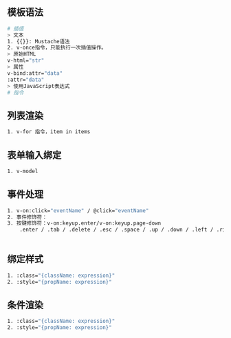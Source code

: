 ## 模板语法
``` bash
# 插值
> 文本
1. {{}}: Mustache语法
2. v-once指令，只能执行一次插值操作。
> 原始HTML
v-html="str"
> 属性
v-bind:attr="data"
:attr="data"
> 使用JavaScript表达式
# 指令
```

## 列表渲染
```bash
1. v-for 指令，item in items
```

## 表单输入绑定
```bash
1. v-model
```

## 事件处理
```bash
1. v-on:click="eventName" / @click="eventName"
2. 事件修饰符：
3. 按键修饰符：v-on:keyup.enter/v-on:keyup.page-down
    .enter / .tab / .delete / .esc / .space / .up / .down / .left / .right / .page-down
    
```

## 绑定样式
```bash
1. :class="{className: expression}"
2. :style="{propName: expression}"
```

## 条件渲染
```bash
1. :class="{className: expression}"
2. :style="{propName: expression}"
```